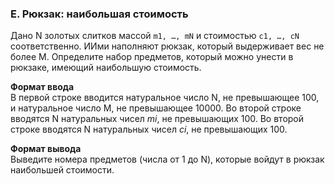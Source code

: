 ### E. Рюкзак: наибольшая стоимость

Дано N золотых слитков массой `m1, …, mN` и стоимостью `c1, …, cN` соответственно.
ИИми наполняют рюкзак, который выдерживает вес не более M.
Определите набор предметов, который можно унести в рюкзаке, имеющий наибольшую стоимость.

**Формат ввода**<br>
В первой строке вводится натуральное число N, не превышающее 100, и натуральное число M, не превышающее 10000.
Во второй строке вводятся N натуральных чисел _mi_, не превышающих 100.
Во второй строке вводятся N натуральных чисел _ci_, не превышающих 100.

**Формат вывода**<br>
Выведите номера предметов (числа от 1 до N), которые войдут в рюкзак наибольшей стоимости.